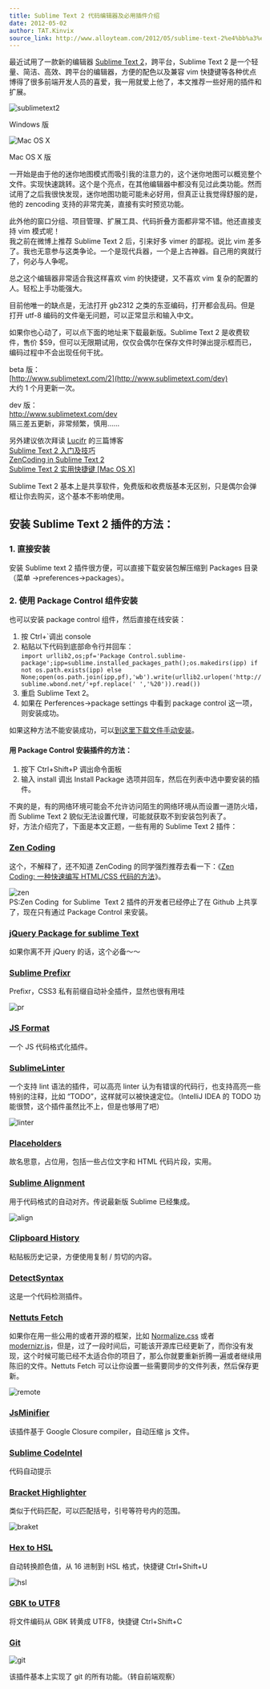 ```yaml
---
title: Sublime Text 2 代码编辑器及必用插件介绍
date: 2012-05-02
author: TAT.Kinvix
source_link: http://www.alloyteam.com/2012/05/sublime-text-2%e4%bb%a3%e7%a0%81%e7%bc%96%e8%be%91%e5%99%a8%e5%8f%8a%e5%bf%85%e7%94%a8%e6%8f%92%e4%bb%b6%e4%bb%8b%e7%bb%8d/
---
```


最近试用了一款新的编辑器 [Sublime Text 2](http://www.sublimetext.com/)，跨平台，Sublime Text 2 是一个轻量、简洁、高效、跨平台的编辑器，方便的配色以及兼容 vim 快捷键等各种优点博得了很多前端开发人员的喜爱，我一用就爱上他了，本文推荐一些好用的插件和扩展。

![sublimetext2](http://www.alloyteam.com/wp-content/uploads/auto_save_image/2012/05/024014NkH.png)

Windows 版

![](http://www.alloyteam.com/wp-content/uploads/auto_save_image/2012/05/0240169ED.png "Mac OS X")

Mac OS X 版

一开始是由于他的迷你地图模式而吸引我的注意力的，这个迷你地图可以概览整个文件。实现快速跳转。这个是个亮点，在其他编辑器中都没有见过此类功能。然而试用了之后我很快发现，迷你地图功能可能未必好用，但真正让我觉得舒服的是，他的 zencoding 支持的非常完美，直接有实时预览功能。

此外他的窗口分组、项目管理、扩展工具、代码折叠方面都非常不错。他还直接支持 vim 模式呢！  
我之前在微博上推荐 Sublime Text 2 后，引来好多 vimer 的鄙视。说比 vim 差多了。我也无意参与这类争论。一个是现代兵器，一个是上古神器。自己用的爽就行了，何必与人争呢。

总之这个编辑器非常适合我这样喜欢 vim 的快捷键，又不喜欢 vim 复杂的配置的人。轻松上手功能强大。

目前他唯一的缺点是，无法打开 gb2312 之类的东亚编码，打开都会乱码。但是打开 utf-8 编码的文件毫无问题，可以正常显示和输入中文。

如果你也心动了，可以点下面的地址来下载最新版。Sublime Text 2 是收费软件，售价 $59，但可以无限期试用，仅仅会偶尔在保存文件时弹出提示框而已，编码过程中不会出现任何干扰。

beta 版：  
[http://www.sublimetext.com/2](http://www.sublimetext.com/dev)  
大约 1 个月更新一次。

dev 版：  
<http://www.sublimetext.com/dev>  
隔三差五更新，非常频繁，慎用……

另外建议依次拜读 [Lucifr](http://lucifr.com/) 的三篇博客  
[Sublime Text 2 入门及技巧](http://lucifr.com/139225/sublime-text-2-tricks-and-tips/)  
[ZenCoding in Sublime Text 2](http://lucifr.com/139231/zencoding-in-sublime-text-2/)  
[Sublime Text 2 实用快捷键 \[Mac OS X\]](http://lucifr.com/139235/sublime-text-2-useful-shortcuts/)

Sublime Text 2 基本上是共享软件，免费版和收费版基本无区别，只是偶尔会弹框让你去购买，这个基本不影响使用。

## 安装 Sublime Text 2 插件的方法：

### 1. 直接安装

安装 Sublime text 2 插件很方便，可以直接下载安装包解压缩到 Packages 目录（菜单 ->preferences->packages）。

### 2. 使用 Package Control 组件安装

也可以安装 package control 组件，然后直接在线安装：

1.  按 Ctrl+\`调出 console
2.  粘贴以下代码到底部命令行并回车：  
    `import urllib2,os;pf='Package Control.sublime-package';ipp=sublime.installed_packages_path();os.makedirs(ipp) if not os.path.exists(ipp) else None;open(os.path.join(ipp,pf),'wb').write(urllib2.urlopen('http://sublime.wbond.net/'+pf.replace(' ','%20')).read())`
3.  重启 Sublime Text 2。
4.  如果在 Perferences->package settings 中看到 package control 这一项，则安装成功。

如果这种方法不能安装成功，可以[到这里下载文件手动安装](http://wbond.net/sublime_packages/package_control/installation "手动安装 Package Control")。

#### 用 Package Control 安装插件的方法：

1.  按下 Ctrl+Shift+P 调出命令面板
2.  输入 install 调出 Install Package 选项并回车，然后在列表中选中要安装的插件。

不爽的是，有的网络环境可能会不允许访问陌生的网络环境从而设置一道防火墙，而 Sublime Text 2 貌似无法设置代理，可能就获取不到安装包列表了。  
好，方法介绍完了，下面是本文正题，一些有用的 Sublime Text 2 插件：

### [Zen Coding](https://bitbucket.org/sublimator/sublime-2-zencoding)

这个，不解释了，还不知道 ZenCoding 的同学强烈推荐去看一下：《[Zen Coding: 一种快速编写 HTML/CSS 代码的方法](http://www.qianduan.net/zen-coding-a-new-way-to-write-html-code.html "Permanent Link to Zen Coding: 一种快速编写 HTML/CSS 代码的方法")》。

![](http://www.alloyteam.com/wp-content/uploads/auto_save_image/2012/05/024017oTG.png "zen")  
PS:Zen Coding  for Sublime  Text 2 插件的开发者已经停止了在 Github 上共享了，现在只有通过 Package Control 来安装。

### [jQuery Package for sublime Text](https://github.com/mrmartineau/Jquery)

如果你离不开 jQuery 的话，这个必备～～

### [Sublime Prefixr](https://github.com/wbond/sublime_prefixr)

Prefixr，CSS3 私有前缀自动补全插件，显然也很有用哇

![](http://www.alloyteam.com/wp-content/uploads/auto_save_image/2012/05/0240179XG.png "pr")

### [JS Format](https://github.com/jdc0589/JsFormat)

一个 JS 代码格式化插件。

### [SublimeLinter](https://github.com/kronuz/SublimeLinter/)

一个支持 lint 语法的插件，可以高亮 linter 认为有错误的代码行，也支持高亮一些特别的注释，比如 “TODO”，这样就可以被快速定位。（IntelliJ IDEA 的 TODO 功能很赞，这个插件虽然比不上，但是也够用了吧）

![](http://www.alloyteam.com/wp-content/uploads/auto_save_image/2012/05/024017mzi.png "linter")

### [Placeholders](https://github.com/mrmartineau/Placeholders)

故名思意，占位用，包括一些占位文字和 HTML 代码片段，实用。

### [Sublime Alignment](https://github.com/wbond/sublime_alignment)

用于代码格式的自动对齐。传说最新版 Sublime 已经集成。

![](http://www.alloyteam.com/wp-content/uploads/auto_save_image/2012/05/024017f8Z.png "align")

### [Clipboard History](https://github.com/kemayo/sublime-text-2-clipboard-history)

粘贴板历史记录，方便使用复制 / 剪切的内容。

### [DetectSyntax](https://github.com/phillipkoebbe/DetectSyntax)

这是一个代码检测插件。

### [Nettuts Fetch](https://github.com/weslly/Nettuts-Fetch)

如果你在用一些公用的或者开源的框架，比如 [Normalize.css](http://necolas.github.com/normalize.css/) 或者 [modernizr.js](http://www.modernizr.com/)，但是，过了一段时间后，可能该开源库已经更新了，而你没有发现，这个时候可能已经不太适合你的项目了，那么你就要重新折腾一遍或者继续用陈旧的文件。Nettuts Fetch 可以让你设置一些需要同步的文件列表，然后保存更新。

![](http://www.alloyteam.com/wp-content/uploads/auto_save_image/2012/05/024017NEC.jpg "remote")

### [JsMinifier](https://github.com/cgutierrez/JsMinifier)

该插件基于 Google Closure compiler，自动压缩 js 文件。

### [Sublime CodeIntel](https://github.com/Kronuz/SublimeCodeIntel)

代码自动提示

### [Bracket Highlighter](https://github.com/facelessuser/BracketHighlighter)

类似于代码匹配，可以匹配括号，引号等符号内的范围。

![](http://www.alloyteam.com/wp-content/uploads/auto_save_image/2012/05/0240175ed.png "braket")

### [Hex to HSL](https://github.com/atadams/Hex-to-HSL-Color)

自动转换颜色值，从 16 进制到 HSL 格式，快捷键 Ctrl+Shift+U

![](http://www.alloyteam.com/wp-content/uploads/auto_save_image/2012/05/024018wZR.png "hsl")

### [GBK to UTF8](http://www.sublimetext.com/forum/viewtopic.php?f=5&p=22274)

将文件编码从 GBK 转黄成 UTF8，快捷键 Ctrl+Shift+C

### [Git](https://github.com/kemayo/sublime-text-2-git)

![](http://www.alloyteam.com/wp-content/uploads/auto_save_image/2012/05/0240187WW.png "git")

该插件基本上实现了 git 的所有功能。（转自前端观察）